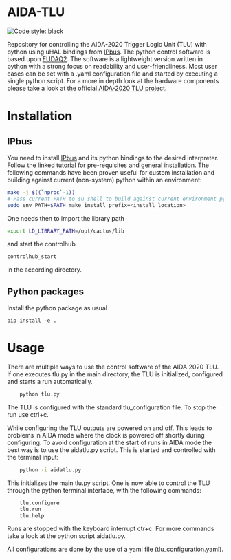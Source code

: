# AIDA-TLU
[![Code style: black](https://img.shields.io/badge/code%20style-black-000000.svg)](https://github.com/psf/black)

Repository for controlling the AIDA-2020 Trigger Logic Unit (TLU) with python using uHAL bindings from [IPbus](https://ipbus.web.cern.ch/).
The python control software is based upon [EUDAQ2](https://github.com/eudaq/eudaq/tree/master/user/tlu).
The software is a lightweight version written in python with a strong focus on readability and user-friendliness.
Most user cases can be set with a .yaml configuration file and started by executing a single python script. 
For a more in depth look at the hardware components please take a look at the official [AIDA-2020 TLU project](https://ohwr.org/project/fmc-mtlu).
# Installation
## IPbus
You need to install [IPbus](https://ipbus.web.cern.ch/doc/user/html/software/install/compile.html) and its python bindings to the desired interpreter.
Follow the linked tutorial for pre-requisites and general installation.
The following commands have been proven useful for custom installation and building against current (non-system) python within an environment:
```bash
make -j $((`nproc`-1))
# Pass current PATH to su shell to build against current environment python
sudo env PATH=$PATH make install prefix=<install_location>
```
One needs then to import the library path
```bash
export LD_LIBRARY_PATH=/opt/cactus/lib
```
and start the controlhub
```bash
controlhub_start
```
in the according directory.
## Python packages
Install the python package as usual
```
pip install -e .
```

# Usage
There are multiple ways to use the control software of the AIDA 2020 TLU.
If one executes tlu.py in the main directory, the TLU is initialized, configured and starts a run automatically.
```bash
    python tlu.py
```
The TLU is configured with the standard tlu_configuration file. To stop the run use ctrl+c.


While configuring the TLU outputs are powered on and off. 
This leads to problems in AIDA mode where the clock is powered off shortly during configuring.
To avoid configuration at the start of runs in AIDA mode the best way is to use the aidatlu.py script.
This is started and controlled with the terminal input:
```bash
    python -i aidatlu.py
```
This initializes the main tlu.py script. One is now able to control the TLU through the python terminal interface,
with the following commands:
```bash
    tlu.configure
    tlu.run
    tlu.help
```
Runs are stopped with the keyboard interrupt ctr+c.
For more commands take a look at the python script aidatlu.py.

All configurations are done by the use of a yaml file (tlu_configuration.yaml).